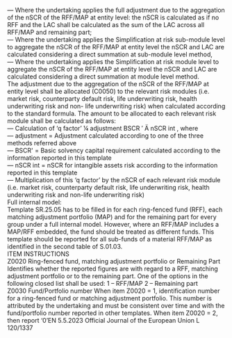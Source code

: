  
— Where the undertaking applies the full adjustment due to the aggregation of the nSCR of the RFF/MAP at entity 
level: the nSCR is calculated as if no RFF and the LAC shall be calculated as the sum of the LAC across all RFF/MAP 
and remaining part;  
— Where the undertaking applies the Simplification at risk sub-module level to aggregate the nSCR of the RFF/MAP at 
entity level the nSCR and LAC are calculated considering a direct summation at sub-module level method,  
— Where the undertaking applies the Simplification at risk module level to aggregate the nSCR of the RFF/MAP at 
entity level the nSCR and LAC are calculated considering a direct summation at module level method.  
The adjustment due to the aggregation of the nSCR of the RFF/MAP at entity level shall be allocated (C0050) to the 
relevant risk modules (i.e. market risk, counterparty default risk, life underwriting risk, health underwriting risk and non- 
life underwriting risk) when calculated according to the standard formula. The amount to be allocated to each relevant 
risk module shall be calculated as follows:  
—  Calculation of ‘q factor’  ¼  adjustment 
BSCR ′ Ä  nSCR  int , where  
—  adjustment =  Adjustment calculated according to one of the three methods referred above  
—  BSCR' =  Basic solvency capital requirement calculated according to the information reported in this template  
—  nSCR  int = nSCR for intangible assets risk according to the information reported in this template  
— Multiplication of this ‘q factor’ by the nSCR of each relevant risk module (i.e. market risk, counterparty default risk, 
life underwriting risk, health underwriting risk and non-life underwriting risk)  
Full internal model:  
Template SR.25.05 has to be filled in for each ring-fenced fund (RFF), each matching adjustment portfolio (MAP) and 
for the remaining part for every group under a full internal model. However, where an RFF/MAP includes a MAP/RFF 
embedded, the fund should be treated as different funds. This template should be reported for all sub-funds of a material 
RFF/MAP as identified in the second table of S.01.03.  
ITEM  INSTRUCTIONS  
Z0020  Ring-fenced fund, 
matching adjustment 
portfolio or Remaining 
Part  Identifies whether the reported figures are with regard to a RFF, matching adjustment 
portfolio or to the remaining part. One of the options in the following closed list shall 
be used: 
1 – RFF/MAP 
2 – Remaining part  
Z0030  Fund/Portfolio number  When item Z0020 = 1, identification number for a ring-fenced fund or matching 
adjustment portfolio. This number is attributed by the undertaking and must be 
consistent over time and with the fund/portfolio number reported in other templates. 
When item Z0020 = 2, then report ‘0’EN  5.5.2023 Official Journal of the European Union L 120/1337